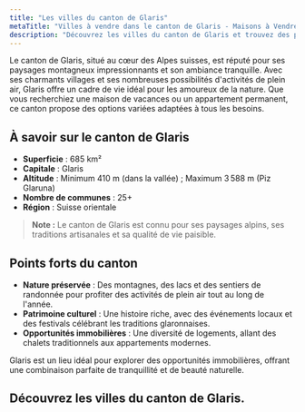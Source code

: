 ```yaml
---
title: "Les villes du canton de Glaris"
metaTitle: "Villes à vendre dans le canton de Glaris - Maisons à Vendre"
description: "Découvrez les villes du canton de Glaris et trouvez des propriétés à vendre. Explorez des opportunités de vente exclusives."
---
```


Le canton de Glaris, situé au cœur des Alpes suisses, est réputé pour ses paysages montagneux impressionnants et son ambiance tranquille. Avec ses charmants villages et ses nombreuses possibilités d'activités de plein air, Glaris offre un cadre de vie idéal pour les amoureux de la nature. Que vous recherchiez une maison de vacances ou un appartement permanent, ce canton propose des options variées adaptées à tous les besoins.

## À savoir sur le canton de Glaris

- **Superficie** : 685 km²
- **Capitale** : Glaris
- **Altitude** : Minimum 410 m (dans la vallée) ; Maximum 3 588 m (Piz Glaruna)
- **Nombre de communes** : 25+
- **Région** : Suisse orientale

> **Note :** Le canton de Glaris est connu pour ses paysages alpins, ses traditions artisanales et sa qualité de vie paisible.

## Points forts du canton

- **Nature préservée** : Des montagnes, des lacs et des sentiers de randonnée pour profiter des activités de plein air tout au long de l'année.
- **Patrimoine culturel** : Une histoire riche, avec des événements locaux et des festivals célébrant les traditions glaronnaises.
- **Opportunités immobilières** : Une diversité de logements, allant des chalets traditionnels aux appartements modernes.

Glaris est un lieu idéal pour explorer des opportunités immobilières, offrant une combinaison parfaite de tranquillité et de beauté naturelle.

## Découvrez les villes du canton de Glaris.
